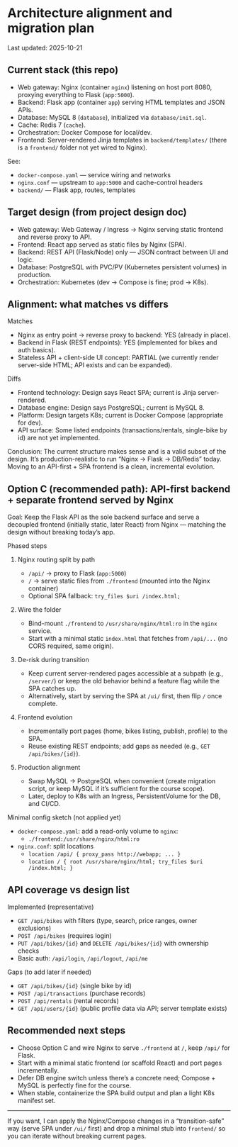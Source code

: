 # Architecture alignment and migration plan

Last updated: 2025-10-21

## Current stack (this repo)

- Web gateway: Nginx (container `nginx`) listening on host port 8080, proxying everything to Flask (`app:5000`).
- Backend: Flask app (container `app`) serving HTML templates and JSON APIs.
- Database: MySQL 8 (`database`), initialized via `database/init.sql`.
- Cache: Redis 7 (`cache`).
- Orchestration: Docker Compose for local/dev.
- Frontend: Server-rendered Jinja templates in `backend/templates/` (there is a `frontend/` folder not yet wired to Nginx).

See:
- `docker-compose.yaml` — service wiring and networks
- `nginx.conf` — upstream to `app:5000` and cache-control headers
- `backend/` — Flask app, routes, templates

## Target design (from project design doc)

- Web gateway: Web Gateway / Ingress → Nginx serving static frontend and reverse proxy to API.
- Frontend: React app served as static files by Nginx (SPA).
- Backend: REST API (Flask/Node) only — JSON contract between UI and logic.
- Database: PostgreSQL with PVC/PV (Kubernetes persistent volumes) in production.
- Orchestration: Kubernetes (dev → Compose is fine; prod → K8s).

## Alignment: what matches vs differs

Matches
- Nginx as entry point → reverse proxy to backend: YES (already in place).
- Backend in Flask (REST endpoints): YES (implemented for bikes and auth basics).
- Stateless API + client-side UI concept: PARTIAL (we currently render server-side HTML; API exists and can be expanded).

Diffs
- Frontend technology: Design says React SPA; current is Jinja server-rendered.
- Database engine: Design says PostgreSQL; current is MySQL 8.
- Platform: Design targets K8s; current is Docker Compose (appropriate for dev).
- API surface: Some listed endpoints (transactions/rentals, single-bike by id) are not yet implemented.

Conclusion: The current structure makes sense and is a valid subset of the design. It’s production-realistic to run “Nginx → Flask → DB/Redis” today. Moving to an API-first + SPA frontend is a clean, incremental evolution.

## Option C (recommended path): API-first backend + separate frontend served by Nginx

Goal: Keep the Flask API as the sole backend surface and serve a decoupled frontend (initially static, later React) from Nginx — matching the design without breaking today’s app.

Phased steps
1) Nginx routing split by path
   - `/api/` → proxy to Flask (`app:5000`)
   - `/` → serve static files from `./frontend` (mounted into the Nginx container)
   - Optional SPA fallback: `try_files $uri /index.html;`

2) Wire the folder
   - Bind-mount `./frontend` to `/usr/share/nginx/html:ro` in the `nginx` service.
   - Start with a minimal static `index.html` that fetches from `/api/...` (no CORS required, same origin).

3) De-risk during transition
   - Keep current server-rendered pages accessible at a subpath (e.g., `/server/`) or keep the old behavior behind a feature flag while the SPA catches up.
   - Alternatively, start by serving the SPA at `/ui/` first, then flip `/` once complete.

4) Frontend evolution
   - Incrementally port pages (home, bikes listing, publish, profile) to the SPA.
   - Reuse existing REST endpoints; add gaps as needed (e.g., `GET /api/bikes/{id}`).

5) Production alignment
   - Swap MySQL → PostgreSQL when convenient (create migration script, or keep MySQL if it’s sufficient for the course scope).
   - Later, deploy to K8s with an Ingress, PersistentVolume for the DB, and CI/CD.

Minimal config sketch (not applied yet)
- `docker-compose.yaml`: add a read-only volume to `nginx`:
  - `./frontend:/usr/share/nginx/html:ro`
- `nginx.conf`: split locations
  - `location /api/ { proxy_pass http://webapp; ... }`
  - `location / { root /usr/share/nginx/html; try_files $uri /index.html; }`

## API coverage vs design list

Implemented (representative)
- `GET /api/bikes` with filters (type, search, price ranges, owner exclusions)
- `POST /api/bikes` (requires login)
- `PUT /api/bikes/{id}` and `DELETE /api/bikes/{id}` with ownership checks
- Basic auth: `/api/login`, `/api/logout`, `/api/me`

Gaps (to add later if needed)
- `GET /api/bikes/{id}` (single bike by id)
- `POST /api/transactions` (purchase records)
- `POST /api/rentals` (rental records)
- `GET /api/users/{id}` (public profile data via API; server template exists)

## Recommended next steps
- Choose Option C and wire Nginx to serve `./frontend` at `/`, keep `/api/` for Flask.
- Start with a minimal static frontend (or scaffold React) and port pages incrementally.
- Defer DB engine switch unless there’s a concrete need; Compose + MySQL is perfectly fine for the course.
- When stable, containerize the SPA build output and plan a light K8s manifest set.

---

If you want, I can apply the Nginx/Compose changes in a “transition-safe” way (serve SPA under `/ui/` first) and drop a minimal stub into `frontend/` so you can iterate without breaking current pages.
